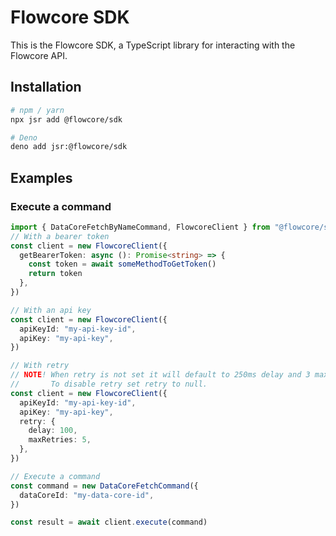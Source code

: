 # Flowcore SDK

This is the Flowcore SDK, a TypeScript library for interacting with the Flowcore API.

## Installation

```bash
# npm / yarn
npx jsr add @flowcore/sdk

# Deno
deno add jsr:@flowcore/sdk
```

## Examples

### Execute a command

```typescript
import { DataCoreFetchByNameCommand, FlowcoreClient } from "@flowcore/sdk"
// With a bearer token
const client = new FlowcoreClient({
  getBearerToken: async (): Promise<string> => {
    const token = await someMethodToGetToken()
    return token
  },
})

// With an api key
const client = new FlowcoreClient({
  apiKeyId: "my-api-key-id",
  apiKey: "my-api-key",
})

// With retry
// NOTE! When retry is not set it will default to 250ms delay and 3 max retries.
//       To disable retry set retry to null.
const client = new FlowcoreClient({
  apiKeyId: "my-api-key-id",
  apiKey: "my-api-key",
  retry: {
    delay: 100,
    maxRetries: 5,
  },
})

// Execute a command
const command = new DataCoreFetchCommand({
  dataCoreId: "my-data-core-id",
})

const result = await client.execute(command)
```

